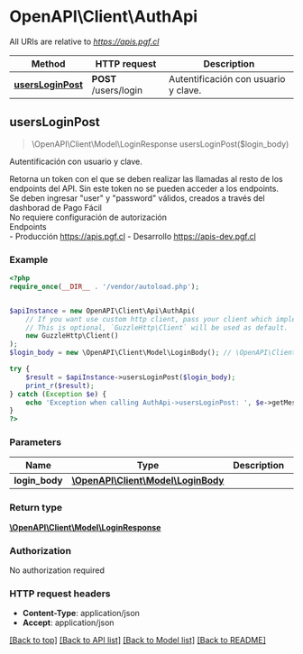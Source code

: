 # OpenAPI\Client\AuthApi

All URIs are relative to *https://apis.pgf.cl*

Method | HTTP request | Description
------------- | ------------- | -------------
[**usersLoginPost**](AuthApi.md#usersLoginPost) | **POST** /users/login | Autentificación con usuario y clave.



## usersLoginPost

> \OpenAPI\Client\Model\LoginResponse usersLoginPost($login_body)

Autentificación con usuario y clave.

Retorna un token con el que se deben realizar las llamadas al resto de los endpoints del API. Sin este token no se pueden acceder a los endpoints. <br> Se deben ingresar \"user\" y \"password\" válidos, creados a través del dashborad de Pago Fácil <br> No requiere configuración de autorización <br> Endpoints <br> - Producción https://apis.pgf.cl - Desarrollo https://apis-dev.pgf.cl

### Example

```php
<?php
require_once(__DIR__ . '/vendor/autoload.php');


$apiInstance = new OpenAPI\Client\Api\AuthApi(
    // If you want use custom http client, pass your client which implements `GuzzleHttp\ClientInterface`.
    // This is optional, `GuzzleHttp\Client` will be used as default.
    new GuzzleHttp\Client()
);
$login_body = new \OpenAPI\Client\Model\LoginBody(); // \OpenAPI\Client\Model\LoginBody | 

try {
    $result = $apiInstance->usersLoginPost($login_body);
    print_r($result);
} catch (Exception $e) {
    echo 'Exception when calling AuthApi->usersLoginPost: ', $e->getMessage(), PHP_EOL;
}
?>
```

### Parameters


Name | Type | Description  | Notes
------------- | ------------- | ------------- | -------------
 **login_body** | [**\OpenAPI\Client\Model\LoginBody**](../Model/LoginBody.md)|  | [optional]

### Return type

[**\OpenAPI\Client\Model\LoginResponse**](../Model/LoginResponse.md)

### Authorization

No authorization required

### HTTP request headers

- **Content-Type**: application/json
- **Accept**: application/json

[[Back to top]](#) [[Back to API list]](../../README.md#documentation-for-api-endpoints)
[[Back to Model list]](../../README.md#documentation-for-models)
[[Back to README]](../../README.md)

